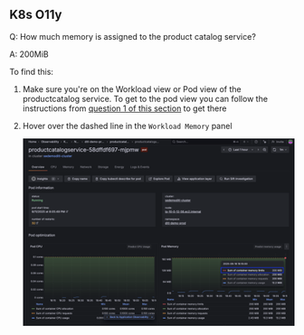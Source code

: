 ## K8s O11y
Q: How much memory is assigned to the product catalog service?

A: 200MiB

To find this:
1. Make sure you're on the Workload view or Pod view of the productcatalog service. To get to the pod view you can follow the instructions from [question 1 of this section](./3.1-k8s-o11y.md) to get there
1. Hover over the dashed line in the `Workload Memory` panel 

    ![WorkloadMemory](/images/breakout_1/3.3-k8s-o11y.png)

